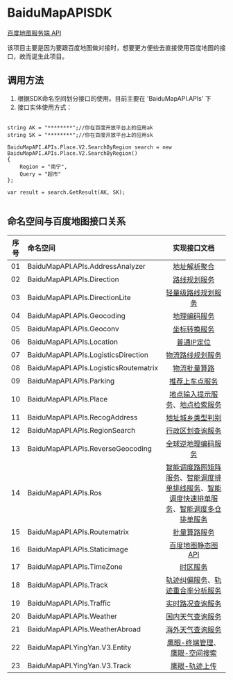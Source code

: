 # BaiduMapAPISDK

[百度地图服务端 API](https://lbs.baidu.com/index.php?title=webapi)

该项目主要是因为要跟百度地图做对接时，想要更方便些去直接使用百度地图的接口，故而诞生此项目。

## 调用方法

1. 根据SDK命名空间划分接口的使用。目前主要在 'BaiduMapAPI.APIs' 下
2. 接口实体使用方式：

```

string AK = "********";//你在百度开放平台上的应用ak
string SK = "********";//你在百度开放平台上的应用sk

BaiduMapAPI.APIs.Place.V2.SearchByRegion search = new BaiduMapAPI.APIs.Place.V2.SearchByRegion()
{
    Region = "南宁",
    Query = "超市"
};

var result = search.GetResult(AK, SK);


```

## 命名空间与百度地图接口关系

序号 | 命名空间 | 实现接口文档
:--: | :-- | :--: 
01 | BaiduMapAPI.APIs.AddressAnalyzer | [地址解析聚合](https://lbsyun.baidu.com/index.php?title=webapi/address_analyze)
02 | BaiduMapAPI.APIs.Direction | [路线规划服务](https://lbsyun.baidu.com/index.php?title=webapi/direction-api-v2)
03 | BaiduMapAPI.APIs.DirectionLite | [轻量级路线规划服务](https://lbsyun.baidu.com/index.php?title=webapi/directionlite-v1)
04 | BaiduMapAPI.APIs.Geocoding | [地理编码服务](https://lbsyun.baidu.com/index.php?title=webapi/guide/webservice-geocoding)
05 | BaiduMapAPI.APIs.Geoconv | [坐标转换服务](https://lbsyun.baidu.com/index.php?title=webapi/guide/changeposition)
06 | BaiduMapAPI.APIs.Location | [普通IP定位](https://lbsyun.baidu.com/index.php?title=webapi/ip-api)
07 | BaiduMapAPI.APIs.LogisticsDirection | [物流路线规划服务](https://lbsyun.baidu.com/index.php?title=webapi/direction-api-truck)
08 | BaiduMapAPI.APIs.LogisticsRoutematrix | [物流批量算路](https://lbsyun.baidu.com/index.php?title=webapi/route-matrix-truck)
09 | BaiduMapAPI.APIs.Parking | [推荐上车点服务](https://lbsyun.baidu.com/index.php?title=webapi/parking-api)
10 | BaiduMapAPI.APIs.Place | [地点输入提示服务](https://lbsyun.baidu.com/index.php?title=webapi/place-suggestion-api)、[地点检索服务](https://lbsyun.baidu.com/index.php?title=webapi/guide/webservice-placeapi)
11 | BaiduMapAPI.APIs.RecogAddress | [地址城乡类型判别](https://lbsyun.baidu.com/index.php?title=webapi/address_recognize)
12 | BaiduMapAPI.APIs.RegionSearch | [行政区划查询服务](https://lbsyun.baidu.com/index.php?title=webapi/district-search)
13 | BaiduMapAPI.APIs.ReverseGeocoding | [全球逆地理编码服务](https://lbsyun.baidu.com/index.php?title=webapi/guide/webservice-geocoding-abroad)
14 | BaiduMapAPI.APIs.Ros | [智能调度路网矩阵服务](https://lbsyun.baidu.com/index.php?title=webapi/ROS1)、[智能调度排单排线服务](https://lbsyun.baidu.com/index.php?title=webapi/ROS2)、[智能调度快速排单服务](https://lbsyun.baidu.com/index.php?title=webapi/ROS3)、[智能调度多仓排单服务](https://lbsyun.baidu.com/index.php?title=webapi/ROS4)
15 | BaiduMapAPI.APIs.Routematrix | [批量算路服务](https://lbsyun.baidu.com/index.php?title=webapi/route-matrix-api-v2)
16 | BaiduMapAPI.APIs.Staticimage | [百度地图静态图API](https://lbsyun.baidu.com/index.php?title=static)
17 | BaiduMapAPI.APIs.TimeZone | [时区服务](https://lbsyun.baidu.com/index.php?title=webapi/guide/timezone)
18 | BaiduMapAPI.APIs.Track | [轨迹纠偏服务](https://lbsyun.baidu.com/index.php?title=webapi/guide/trackrectify)、[轨迹重合率分析服务](https://lbsyun.baidu.com/index.php?title=webapi/guide/trackmatch)
19 | BaiduMapAPI.APIs.Traffic | [实时路况查询服务](https://lbsyun.baidu.com/index.php?title=webapi/traffic)
20 | BaiduMapAPI.APIs.Weather | [国内天气查询服务](https://lbsyun.baidu.com/index.php?title=webapi/weather)
21 | BaiduMapAPI.APIs.WeatherAbroad | [海外天气查询服务](https://lbsyun.baidu.com/index.php?title=webapi/weather-abroad)
22 | BaiduMapAPI.YingYan.V3.Entity | [鹰眼-终端管理](http://lbsyun.baidu.com/index.php?title=yingyan/api/v3/entity)、[鹰眼-空间搜索](http://lbsyun.baidu.com/index.php?title=yingyan/api/v3/entitysearch)
23 | BaiduMapAPI.YingYan.V3.Track | [鹰眼-轨迹上传](http://lbsyun.baidu.com/index.php?title=yingyan/api/v3/trackupload)

